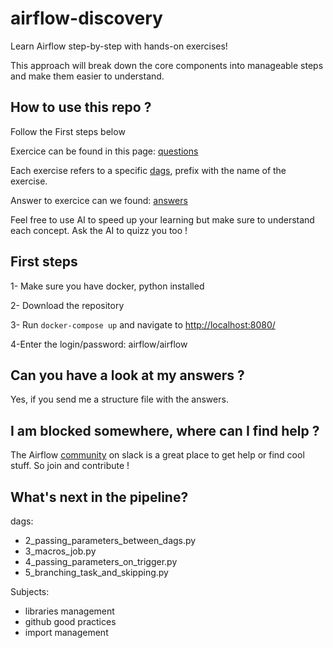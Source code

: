 # airflow-discovery
Learn Airflow step-by-step with hands-on exercises! 

This approach will break down the core components into manageable steps and make them easier to understand.

## How to use this repo ?

Follow the First steps below

Exercice can be found in this page: [questions](https://github.com/80auline/airflow-discovery/blob/infrastructure-set-up/dags/README.md)

Each exercise refers to a specific [dags](https://github.com/80auline/airflow-discovery/tree/infrastructure-set-up/dags), prefix with the name of the exercise.

Answer to exercice can we found: [answers](https://github.com/80auline/airflow-discovery/tree/main/answers)

Feel free to use AI to speed up your learning but make sure to understand each concept. Ask the AI to quizz you too !

## First steps

1- Make sure you have docker, python installed

2- Download the repository

3- Run `docker-compose up` and navigate to [http://localhost:8080/](http://localhost:8080/)

4-Enter the login/password: airflow/airflow

## Can you have a look at my answers ?

Yes, if you send me a structure file with the answers.

## I am blocked somewhere, where can I find help ?

The Airflow [community](https://airflow.apache.org/community/) on slack is a great place to get help or find cool stuff. So join and contribute !

## What's next in the pipeline? 

dags:
- 2_passing_parameters_between_dags.py
- 3_macros_job.py
- 4_passing_parameters_on_trigger.py 
- 5_branching_task_and_skipping.py



Subjects:

- libraries management
- github good practices
- import management